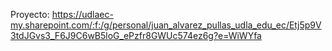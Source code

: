 Proyecto: https://udlaec-my.sharepoint.com/:f:/g/personal/juan_alvarez_pullas_udla_edu_ec/Etj5p9V3tdJGvs3_F6J9C6wB5loG_ePzfr8GWUc574ez6g?e=WiWYfa
